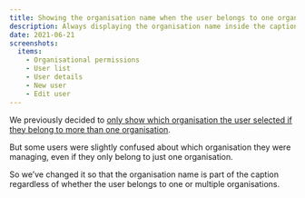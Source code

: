 ```yaml
---
title: Showing the organisation name when the user belongs to one organisation
description: Always displaying the organisation name inside the caption even if the user belongs to just one organisation
date: 2021-06-21
screenshots:
  items:
    - Organisational permissions
    - User list
    - User details
    - New user
    - Edit user
---
```


We previously decided to [only show which organisation the user selected if they belong to more than one organisation](/manage-teacher-training-applications/require-users-to-choose-an-organisation-before-changing-organisation-settings/#users).

But some users were slightly confused about which organisation they were managing, even if they only belong to just one organisation.

So we’ve changed it so that the organisation name is part of the caption regardless of whether the user belongs to one or multiple organisations.
